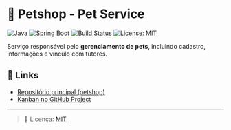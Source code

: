# 🐶 Petshop - Pet Service

[![Java](https://img.shields.io/badge/Java-21-blue)]()
[![Spring Boot](https://img.shields.io/badge/Spring%20Boot-3.4.0-brightgreen)]()
[![Build Status](https://img.shields.io/badge/build-passing-brightgreen)]()
[![License: MIT](https://img.shields.io/badge/License-MIT-yellow.svg)]()

Serviço responsável pelo **gerenciamento de pets**, incluindo cadastro, informações e vínculo com tutores.

## 🔗 Links
- [Repositório principal (petshop)](https://github.com/hahnmiranda-petshop/petshop)
- [Kanban no GitHub Project](https://github.com/orgs/hahnmiranda-petshop/projects/1)

---
> 📜 Licença: [MIT](LICENSE)
